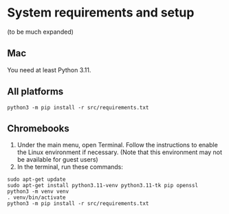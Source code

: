 # System requirements and setup

(to be much expanded)

## Mac

You need at least Python 3.11.

## All platforms

`python3 -m pip install -r src/requirements.txt`

## Chromebooks

1. Under the main menu, open Terminal. Follow the instructions to enable the Linux environment if necessary. (Note that this environment may not be available for guest users)
2. In the terminal, run these commands:
```
sudo apt-get update
sudo apt-get install python3.11-venv python3.11-tk pip openssl
python3 -m venv venv
. venv/bin/activate
python3 -m pip install -r src/requirements.txt
```
